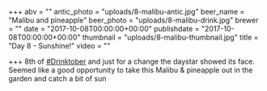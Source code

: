 +++
abv = ""
antic_photo = "uploads/8-malibu-antic.jpg"
beer_name = "Malibu and pineapple"
beer_photo = "uploads/8-malibu-drink.jpg"
brewer = ""
date = "2017-10-08T00:00:00+00:00"
publishdate = "2017-10-08T00:00:00+00:00"
thumbnail = "uploads/8-malibu-thumbnail.jpg"
title = "Day 8 - Sunshine!"
video = ""

+++
8th of [#Drinktober](https://www.facebook.com/hashtag/drinktober?epa=HASHTAG) and just for a change the daystar showed its face. Seemed like a good opportunity to take this Malibu & pineapple out in the garden and catch a bit of sun